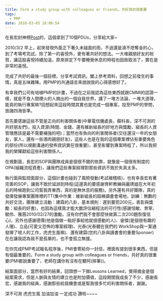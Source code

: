 ```yaml
---
title: Form a study group with colleagues or friends，共好真的很重要
tags:
  - PMP
date: 2010-03-03 18:06:54
---
```


在長宏封神榜[Post](http://www.pm-abc.com.tw/pmsuccess/detail_scholarship.asp?M_id=35043&amp;CLAid=C20091118225&amp;category=1)的，這個拿到了10個PDUs，分享給大家~

2010/3/2 早上，起來發現外面正下著久未碰面的雨，<wbr></wbr><wbr></wbr><wbr></wbr><wbr></wbr>不過還是澆不熄奪金的心，到了考場考完試，除了第一的喜悅外，<wbr></wbr><wbr></wbr><wbr></wbr><wbr></wbr>更有著共好的想法。一大堆親朋好友的祝賀，讓這股喜悅持續加溫，<wbr></wbr><wbr></wbr><wbr></wbr><wbr></wbr>原來排定下午要睡覺休息的時程也因故取消了，實在是非常的喜悅。

完成了共好的最後一個目標，分享考試資訊，闔上參考資料，<wbr></wbr><wbr></wbr><wbr></wbr><wbr></wbr>回想之前發生的事情，真是五味雜陳。<wbr></wbr><wbr></wbr><wbr></wbr><wbr></wbr>用PMP的共通語言來說說我的心得感想好了。

有幸我們公司有培植PMP的計畫，<wbr></wbr><wbr></wbr><wbr></wbr><wbr></wbr>不過在之前我認為這些東西就跟CMMI的認證一樣，<wbr></wbr><wbr></wbr><wbr></wbr><wbr></wbr>就是不食人間煙火的人搞出的一個自我世界，講了一堆方法論，<wbr></wbr><wbr></wbr><wbr></wbr><wbr></wbr>一堆大道理，能真的執行專案嘛?<wbr></wbr><wbr></wbr><wbr></wbr><wbr></wbr>回想起來這段時間其實也是完成一個專案，投至PMP的學問，<wbr></wbr><wbr></wbr><wbr></wbr><wbr></wbr>放諸四海皆準。

首先要感謝這些不管是正向的利害關係者(中華電信鍾處長，<wbr></wbr><wbr></wbr><wbr></wbr><wbr></wbr>蘇科長，深不可測的共好朋友們)，投入資源(時間、金錢，<wbr></wbr><wbr></wbr><wbr></wbr><wbr></wbr>還有維新組長的好地方與獎勵，<wbr></wbr><wbr></wbr><wbr></wbr><wbr></wbr>組長的人資管理應該是最不需要補強的吧)；<wbr></wbr><wbr></wbr><wbr></wbr><wbr></wbr>當然也有負向的利害關係者(交往還沒一年的女朋友，家人，<wbr></wbr><wbr></wbr><wbr></wbr><wbr></wbr>還有一些酒肉親朋好友)，<wbr></wbr><wbr></wbr><wbr></wbr><wbr></wbr>這些人也是在我的這個專案裡佔有重要角色的部份(<wbr></wbr><wbr></wbr><wbr></wbr><wbr></wbr>所以規劃溝通的發佈資訊實在很重要)，甚至影響到專案時程了，<wbr></wbr><wbr></wbr><wbr></wbr><wbr></wbr>所以我把我的榮耀獻給這些利害關係人。

在規劃面，長宏的SOP與團隊成員是個很不錯的依靠，<wbr></wbr><wbr></wbr><wbr></wbr><wbr></wbr>就像是一個很有制度的OPA(組織流程資產)，<wbr></wbr><wbr></wbr><wbr></wbr><wbr></wbr>讓我們這些專案經理對那些資訊不致於失真太多。

執行面與監控面部分，這個計畫也碰到了風險發動(考試被稽核)，<wbr></wbr><wbr></wbr><wbr></wbr><wbr></wbr>也有幸長宏有著完善的SOP，讓我不致於延誤到時程(<wbr></wbr><wbr></wbr><wbr></wbr><wbr></wbr>這邊真的要感謝育軒教練與麗琇姐在大年初五的時候跑到公司幫我弄<wbr></wbr><wbr></wbr><wbr></wbr><wbr></wbr>東西，真的是無休息的服務)。另外還有共好團隊，<wbr></wbr><wbr></wbr><wbr></wbr><wbr></wbr>真的發揮發展專案團隊裡的TT(集中作業：<wbr></wbr><wbr></wbr><wbr></wbr><wbr></wbr>維新組長的超棒讀書會場地，訓練：無數的共好交流，<wbr></wbr><wbr></wbr><wbr></wbr><wbr></wbr>團隊建立活動：建霖的八卦，基本規則：遲到要罰200元，<wbr></wbr><wbr></wbr><wbr></wbr><wbr></wbr>表彰與獎勵：組長的好書)，<wbr></wbr><wbr></wbr><wbr></wbr><wbr></wbr>也因為這樣我才能大膽評估縮程法的可行性(感謝恬敏、育寧、<wbr></wbr><wbr></wbr><wbr></wbr><wbr></wbr>毓伶、雅茜2010/02/27的激勵，<wbr></wbr><wbr></wbr><wbr></wbr><wbr></wbr>沒有你們我不會那麼快做第二次200題恢復信心)，<wbr></wbr><wbr></wbr><wbr></wbr><wbr></wbr>另外也感謝德儒(他是個做一點好事給他就很感動的人)、睿傑(<wbr></wbr><wbr></wbr><wbr></wbr><wbr></wbr>是個很有趣的人喔)、立品(可愛又恐怖的專案經理)、光泰(<wbr></wbr><wbr></wbr><wbr></wbr><wbr></wbr>光泰體在我們的 WorkShop與一案通發揮了唬人的工作，<wbr></wbr><wbr></wbr><wbr></wbr><wbr></wbr>虎虎生風嘛)、還有建霖(<wbr></wbr><wbr></wbr><wbr></wbr><wbr></wbr>您的八卦與讀書會的重要Sponser)<wbr></wbr><wbr></wbr><wbr></wbr><wbr></wbr>在在讓我認為我不是孤單的，也不會孤立無援。

在你完成PMP考試報名程序後，PMI會寄給你一封信，<wbr></wbr><wbr></wbr><wbr></wbr><wbr></wbr>裡面有提到很多東西，但是有個最重要的，Form a study group with colleagues or friends，共好真的很重要(PMI都說重要了，<wbr></wbr><wbr></wbr><wbr></wbr><wbr></wbr>老師在講你有沒有在聽阿(摔筆))。

結案面部分，當然有好的結果，回頭想一下做Lessons Learned，覺得摘金是個結案需求，<wbr></wbr><wbr></wbr><wbr></wbr><wbr></wbr>但是人脈與友情的建立也是附加價值，這段期間我成長了不少，<wbr></wbr><wbr></wbr><wbr></wbr><wbr></wbr>感謝長宏，感謝我的組員，<wbr></wbr><wbr></wbr><wbr></wbr><wbr></wbr>感謝那些給我機會或是幫我很多忙的利害關係者，謝謝。

深不可測
虎虎生風
加油加油
一定成功
讚啦~~~~